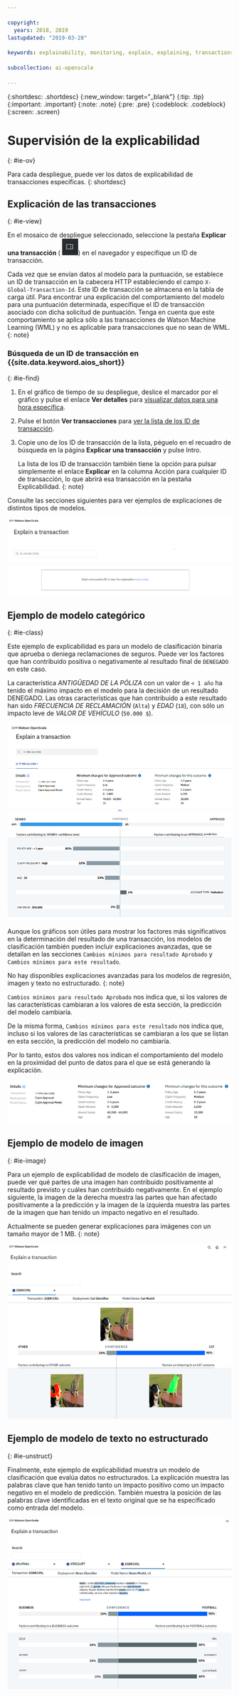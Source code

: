 ```yaml
---

copyright:
  years: 2018, 2019
lastupdated: "2019-03-28"

keywords: explainability, monitoring, explain, explaining, transactions, transaction ID

subcollection: ai-openscale

---
```


{:shortdesc: .shortdesc}
{:new_window: target="_blank"}
{:tip: .tip}
{:important: .important}
{:note: .note}
{:pre: .pre}
{:codeblock: .codeblock}
{:screen: .screen}

# Supervisión de la explicabilidad
{: #ie-ov}

Para cada despliegue, puede ver los datos de explicabilidad de transacciones específicas.
{: shortdesc}

## Explicación de las transacciones
{: #ie-view}

En el mosaico de despliegue seleccionado, seleccione la pestaña **Explicar una transacción** ( ![Pestaña Explicar una transacción](images/insight-transact-tab.png)) en el navegador y especifique un ID de transacción.

Cada vez que se envían datos al modelo para la puntuación, se establece un ID de transacción en la cabecera HTTP estableciendo el campo `X-Global-Transaction-Id`. Este ID de transacción se almacena en la tabla de carga útil. Para encontrar una explicación del comportamiento del modelo para una puntuación determinada, especifique el ID de transacción asociado con dicha solicitud de puntuación. Tenga en cuenta que este comportamiento se aplica sólo a las transacciones de Watson Machine Learning (WML) y no es aplicable para transacciones que no sean de WML.
{: note}

### Búsqueda de un ID de transacción en {{site.data.keyword.aios_short}}
{: #ie-find}

1.  En el gráfico de tiempo de su despliegue, deslice el marcador por el gráfico y pulse el enlace **Ver detalles** para [visualizar datos para una hora específica](/docs/services/ai-openscale?topic=ai-openscale-it-ov#it-vdet).
1.  Pulse el botón **Ver transacciones** para [ver la lista de los ID de transacción](/docs/services/ai-openscale?topic=ai-openscale-it-ov#it-tra).
1.  Copie uno de los ID de transacción de la lista, péguelo en el recuadro de búsqueda en la página **Explicar una transacción** y pulse Intro.

    La lista de los ID de transacción también tiene la opción para pulsar simplemente el enlace **Explicar** en la columna Acción para cualquier ID de transacción, lo que abrirá esa transacción en la pestaña Explicabilidad.
    {: note}

  Consulte las secciones siguientes para ver ejemplos de explicaciones de distintos tipos de modelos.

  ![ID de transacción de explicabilidad](images/insight-explain-trans-id.png)

## Ejemplo de modelo categórico
{: #ie-class}

Este ejemplo de explicabilidad es para un modelo de clasificación binaria que aprueba o deniega reclamaciones de seguros. Puede ver los factores que han contribuido positiva o negativamente al resultado final de `DENEGADO` en este caso.

La característica *ANTIGÜEDAD DE LA PÓLIZA* con un valor de `< 1 año` ha tenido el máximo impacto en el modelo para la decisión de un resultado DENEGADO. Las otras características que han contribuido a este resultado han sido *FRECUENCIA DE RECLAMACIÓN* (`Alta`) y *EDAD* (`18`), con sólo un impacto leve de *VALOR DE VEHÍCULO* (`50.000 $`).

![Clasificación binaria de la explicabilidad](images/insight-explain-binary.png)

Aunque los gráficos son útiles para mostrar los factores más significativos en la determinación del resultado de una transacción, los modelos de clasificación también pueden incluir explicaciones avanzadas, que se detallan en las secciones `Cambios mínimos para resultado Aprobado` y `Cambios mínimos para este resultado`.

No hay disponibles explicaciones avanzadas para los modelos de regresión, imagen y texto no estructurado.
{: note}

`Cambios mínimos para resultado Aprobado` nos indica que, si los valores de las características cambiaran a los valores de esta sección, la predicción del modelo cambiaría.

De la misma forma, `Cambios mínimos para este resultado` nos indica que, incluso si los valores de las características se cambiaran a los que se listan en esta sección, la predicción del modelo no cambiaría.

Por lo tanto, estos dos valores nos indican el comportamiento del modelo en la proximidad del punto de datos para el que se está generando la explicación.

![Explicabilidad - Clasificación binaria](images/insight-explain-binary2.png)

## Ejemplo de modelo de imagen
{: #ie-image}

Para un ejemplo de explicabilidad de modelo de clasificación de imagen, puede ver qué partes de una imagen han contribuido positivamente al resultado previsto y cuáles han contribuido negativamente. En el ejemplo siguiente, la imagen de la derecha muestra las partes que han afectado positivamente a la predicción y la imagen de la izquierda muestra las partes de la imagen que han tenido un impacto negativo en el resultado.

Actualmente se pueden generar explicaciones para imágenes con un tamaño mayor de 1 MB.
{: note}

![Explicabilidad - Clasificación de imagen](images/insight-explain-image.png)

## Ejemplo de modelo de texto no estructurado
{: #ie-unstruct}

Finalmente, este ejemplo de explicabilidad muestra un modelo de clasificación que evalúa datos no estructurados. La explicación muestra las palabras clave que han tenido tanto un impacto positivo como un impacto negativo en el modelo de predicción. También muestra la posición de las palabras clave identificadas en el texto original que se ha especificado como entrada del modelo.

![Explicabilidad - Clasificación de imagen](images/insight-explain-text.png)
